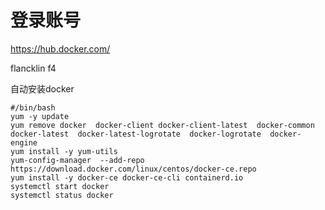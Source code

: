 



# 登录账号

https://hub.docker.com/

flancklin f4



自动安装docker

```shell
#/bin/bash
yum -y update
yum remove docker  docker-client docker-client-latest  docker-common  docker-latest  docker-latest-logrotate  docker-logrotate  docker-engine
yum install -y yum-utils 
yum-config-manager  --add-repo  https://download.docker.com/linux/centos/docker-ce.repo
yum install -y docker-ce docker-ce-cli containerd.io
systemctl start docker
systemctl status docker
```



